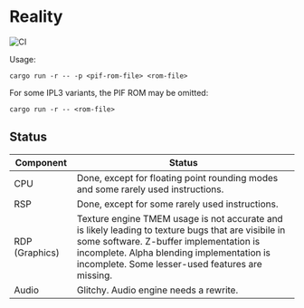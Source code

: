 # Reality

![CI](https://github.com/jlippitt/reality/actions/workflows/ci.yml/badge.svg)

Usage:

    cargo run -r -- -p <pif-rom-file> <rom-file>

For some IPL3 variants, the PIF ROM may be omitted:

    cargo run -r -- <rom-file>

## Status

| Component | Status |
| --------- | ------ |
| CPU       | Done, except for floating point rounding modes and some rarely used instructions. |
| RSP       | Done, except for some rarely used instructions. |
| RDP (Graphics) | Texture engine TMEM usage is not accurate and is likely leading to texture bugs that are visibile in some software. Z-buffer implementation is incomplete. Alpha blending implementation is incomplete. Some lesser-used features are missing. |
| Audio     | Glitchy. Audio engine needs a rewrite. |
